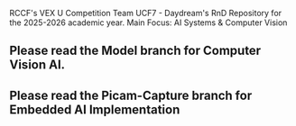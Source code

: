 RCCF's VEX U Competition Team UCF7 - Daydream's RnD Repository for the 2025-2026 academic year.
Main Focus: AI Systems & Computer Vision

## Please read the Model branch for Computer Vision AI.
## Please read the Picam-Capture branch for Embedded AI Implementation
